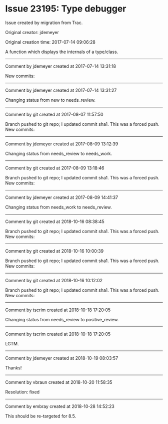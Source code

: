 # Issue 23195: Type debugger

Issue created by migration from Trac.

Original creator: jdemeyer

Original creation time: 2017-07-14 09:06:28

A function which displays the internals of a type/class.


---

Comment by jdemeyer created at 2017-07-14 13:31:18

New commits:


---

Comment by jdemeyer created at 2017-07-14 13:31:27

Changing status from new to needs_review.


---

Comment by git created at 2017-08-07 11:57:50

Branch pushed to git repo; I updated commit sha1. This was a forced push. New commits:


---

Comment by jdemeyer created at 2017-08-09 13:12:39

Changing status from needs_review to needs_work.


---

Comment by git created at 2017-08-09 13:18:46

Branch pushed to git repo; I updated commit sha1. This was a forced push. New commits:


---

Comment by jdemeyer created at 2017-08-09 14:41:37

Changing status from needs_work to needs_review.


---

Comment by git created at 2018-10-16 08:38:45

Branch pushed to git repo; I updated commit sha1. This was a forced push. New commits:


---

Comment by git created at 2018-10-16 10:00:39

Branch pushed to git repo; I updated commit sha1. This was a forced push. New commits:


---

Comment by git created at 2018-10-16 10:12:02

Branch pushed to git repo; I updated commit sha1. This was a forced push. New commits:


---

Comment by tscrim created at 2018-10-18 17:20:05

Changing status from needs_review to positive_review.


---

Comment by tscrim created at 2018-10-18 17:20:05

LGTM.


---

Comment by jdemeyer created at 2018-10-19 08:03:57

Thanks!


---

Comment by vbraun created at 2018-10-20 11:58:35

Resolution: fixed


---

Comment by embray created at 2018-10-28 14:52:23

This should be re-targeted for 8.5.
